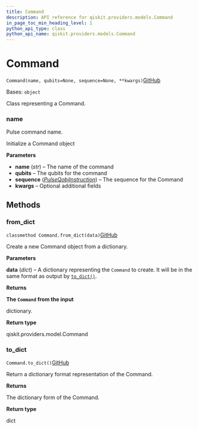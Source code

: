 ```yaml
---
title: Command
description: API reference for qiskit.providers.models.Command
in_page_toc_min_heading_level: 1
python_api_type: class
python_api_name: qiskit.providers.models.Command
---
```


# Command

<span id="qiskit.providers.models.Command" />

`Command(name, qubits=None, sequence=None, **kwargs)`[GitHub](https://github.com/qiskit/qiskit/tree/stable/0.42/qiskit/providers/models/pulsedefaults.py "view source code")

Bases: `object`

Class representing a Command.

<span id="qiskit.providers.models.Command.name" />

### name

Pulse command name.

Initialize a Command object

**Parameters**

*   **name** (*str*) – The name of the command
*   **qubits** – The qubits for the command
*   **sequence** ([*PulseQobjInstruction*](qiskit.qobj.PulseQobjInstruction "qiskit.qobj.PulseQobjInstruction")) – The sequence for the Command
*   **kwargs** – Optional additional fields

## Methods

### from\_dict

<span id="qiskit.providers.models.Command.from_dict" />

`classmethod Command.from_dict(data)`[GitHub](https://github.com/qiskit/qiskit/tree/stable/0.42/qiskit/providers/models/pulsedefaults.py "view source code")

Create a new Command object from a dictionary.

**Parameters**

**data** (*dict*) – A dictionary representing the `Command` to create. It will be in the same format as output by [`to_dict()`](qiskit.providers.models.Command#to_dict "qiskit.providers.models.Command.to_dict").

**Returns**

**The `Command` from the input**

dictionary.

**Return type**

qiskit.providers.model.Command

### to\_dict

<span id="qiskit.providers.models.Command.to_dict" />

`Command.to_dict()`[GitHub](https://github.com/qiskit/qiskit/tree/stable/0.42/qiskit/providers/models/pulsedefaults.py "view source code")

Return a dictionary format representation of the Command.

**Returns**

The dictionary form of the Command.

**Return type**

dict

